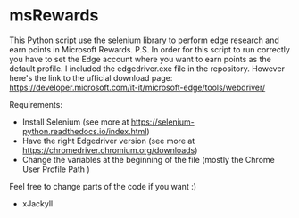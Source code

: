 # msRewards
This Python script use the selenium library to perform edge research and earn points in Microsoft Rewards.
P.S. In order for this script to run correctly you have to set the Edge account where you want to earn points as the default profile.
I included the edgedriver.exe file in the repository. However here's the link to the ufficial download page: https://developer.microsoft.com/it-it/microsoft-edge/tools/webdriver/

Requirements:
- Install Selenium (see more at https://selenium-python.readthedocs.io/index.html)
- Have the right Edgedriver version (see more at https://chromedriver.chromium.org/downloads)
- Change the variables at the beginning of the file (mostly the Chrome User Profile Path )

Feel free to change parts of the code if you want :)


- xJackyll
